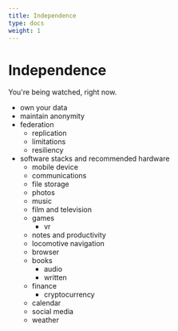```yaml
---
title: Independence
type: docs
weight: 1
---
```


# Independence

You're being watched, right now.

- own your data
- maintain anonymity
- federation
  - replication
  - limitations
  - resiliency
- software stacks and recommended hardware
  - mobile device
  - communications
  - file storage
  - photos
  - music
  - film and television
  - games
    - vr
  - notes and productivity
  - locomotive navigation
  - browser
  - books
    - audio
    - written
  - finance
    - cryptocurrency
  - calendar
  - social media
  - weather
